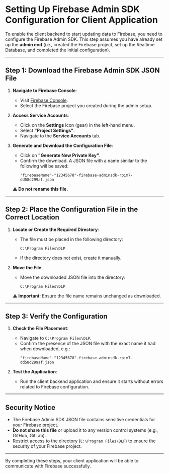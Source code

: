# Setting Up Firebase Admin SDK Configuration for Client Application

To enable the client backend to start updating data to Firebase, you need to configure the Firebase Admin SDK. This step assumes you have already set up the **admin end** (i.e., created the Firebase project, set up the Realtime Database, and completed the initial configuration).

---

## Step 1: Download the Firebase Admin SDK JSON File

1. **Navigate to Firebase Console**:
   - Visit [Firebase Console](https://console.firebase.google.com/).
   - Select the Firebase project you created during the admin setup.

2. **Access Service Accounts**:
   - Click on the **Settings** icon (gear) in the left-hand menu.
   - Select **"Project Settings"**.
   - Navigate to the **Service Accounts** tab.

3. **Generate and Download the Configuration File**:
   - Click on **"Generate New Private Key"**.
   - Confirm the download. A JSON file with a name similar to the following will be saved:
     ```
     "firebaseName"-"12345678"-firebase-adminsdk-rpim7-dd58d299af.json
     ```

   **⚠️ Do not rename this file.**

---

## Step 2: Place the Configuration File in the Correct Location

1. **Locate or Create the Required Directory**:
   - The file must be placed in the following directory:
     ```
     C:\Program Files\DLP
     ```
   - If the directory does not exist, create it manually.

2. **Move the File**:
   - Move the downloaded JSON file into the directory:
     ```
     C:\Program Files\DLP
     ```

   **⚠️ Important**: Ensure the file name remains unchanged as downloaded.

---

## Step 3: Verify the Configuration

1. **Check the File Placement**:
   - Navigate to `C:\Program Files\DLP`.
   - Confirm the presence of the JSON file with the exact name it had when downloaded, e.g.:
     ```
     "firebaseName"-"12345678"-firebase-adminsdk-rpim7-dd58d299af.json
     ```

2. **Test the Application**:
   - Run the client backend application and ensure it starts without errors related to Firebase configuration.

---

## Security Notice

- The Firebase Admin SDK JSON file contains sensitive credentials for your Firebase project.
- **Do not share this file** or upload it to any version control systems (e.g., GitHub, GitLab).
- Restrict access to the directory (`C:\Program Files\DLP`) to ensure the security of your Firebase project.

---

By completing these steps, your client application will be able to communicate with Firebase successfully.
